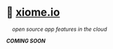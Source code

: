 
# 💠 [xiome.io](https://xiome.io/)

&nbsp; &nbsp; *open source app features in the cloud*

***COMING SOON***
